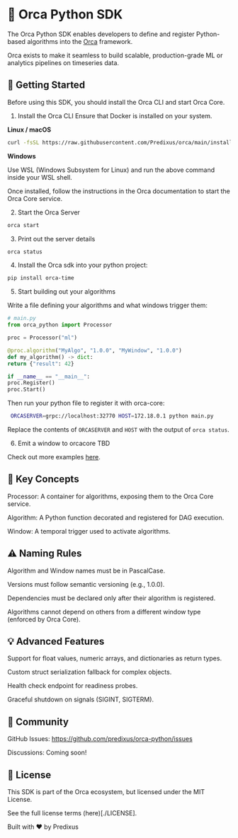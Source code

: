 # 🐳 Orca Python SDK

The Orca Python SDK enables developers to define and register Python-based algorithms into the
[Orca](https://www.github.com/Predixus/orca) framework.

Orca exists to make it seamless to build scalable, production-grade ML or analytics pipelines on
timeseries data.

## 🚀 Getting Started

Before using this SDK, you should install the Orca CLI and start Orca Core.

1. Install the Orca CLI
   Ensure that Docker is installed on your system.

**Linux / macOS**

```bash
curl -fsSL https://raw.githubusercontent.com/Predixus/orca/main/install-cli.sh | bash
```

**Windows**

Use WSL (Windows Subsystem for Linux) and run the above command inside your WSL shell.

Once installed, follow the instructions in the Orca documentation to start the Orca Core service.

2. Start the Orca Server

```bash
orca start
```

3. Print out the server details

```bash
orca status
```

4. Install the Orca sdk into your python project:

```bash
pip install orca-time
```

5. Start building out your algorithms

Write a file defining your algorithms and what windows trigger them:

```python
# main.py
from orca_python import Processor

proc = Processor("ml")

@proc.algorithm("MyAlgo", "1.0.0", "MyWindow", "1.0.0")
def my_algorithm() -> dict:
return {"result": 42}

if __name__ == "__main__":
proc.Register()
proc.Start()
```

Then run your python file to register it with orca-core:

```bash
 ORCASERVER=grpc://localhost:32770 HOST=172.18.0.1 python main.py
```

Replace the contents of `ORCASERVER` and `HOST` with the output of `orca status`.

6. Emit a window to orcacore
   TBD

Check out more examples [here](./examples/).

## 🧱 Key Concepts

Processor: A container for algorithms, exposing them to the Orca Core service.

Algorithm: A Python function decorated and registered for DAG execution.

Window: A temporal trigger used to activate algorithms.

## ⚠️ Naming Rules

Algorithm and Window names must be in PascalCase.

Versions must follow semantic versioning (e.g., 1.0.0).

Dependencies must be declared only after their algorithm is registered.

Algorithms cannot depend on others from a different window type (enforced by Orca Core).

## 💡 Advanced Features

Support for float values, numeric arrays, and dictionaries as return types.

Custom struct serialization fallback for complex objects.

Health check endpoint for readiness probes.

Graceful shutdown on signals (SIGINT, SIGTERM).

## 👥 Community

GitHub Issues: https://github.com/predixus/orca-python/issues

Discussions: Coming soon!

## 📄 License

This SDK is part of the Orca ecosystem, but licensed under the MIT License.

See the full license terms (here)[./LICENSE].

Built with ❤️ by Predixus
